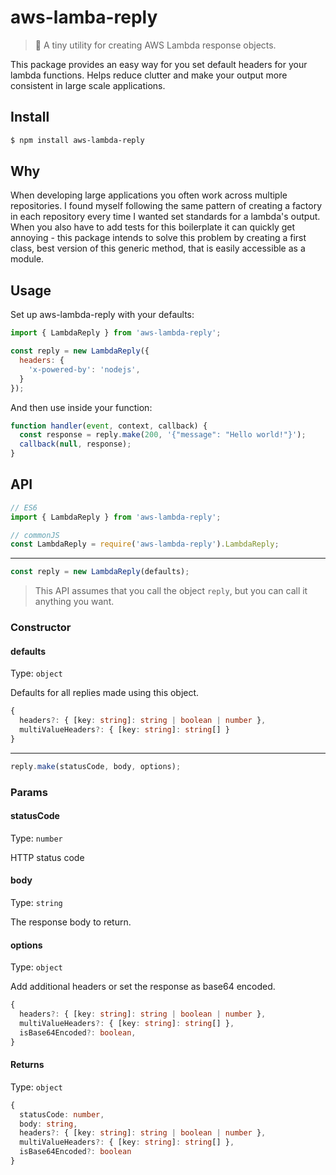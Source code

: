 # aws-lamba-reply

>💬 A tiny utility for creating AWS Lambda response objects.

This package provides an easy way for you set default headers for your lambda functions. Helps reduce clutter and make
your output more consistent in large scale applications.

## Install

```bash
$ npm install aws-lambda-reply
```

## Why

When developing large applications you often work across multiple repositories. I found myself following the same
pattern of creating a factory in each repository every time I wanted set standards for a lambda's output. When you also
have to add tests for this boilerplate it can quickly get annoying - this package intends to solve this 
problem by creating a first class, best version of this generic method, that is easily accessible as a module.

## Usage

Set up aws-lambda-reply with your defaults:

```javascript
import { LambdaReply } from 'aws-lambda-reply';

const reply = new LambdaReply({
  headers: {
    'x-powered-by': 'nodejs',
  }
});
```

And then use inside your function:

```javascript
function handler(event, context, callback) {
  const response = reply.make(200, '{"message": "Hello world!"}');
  callback(null, response);
}
```

## API

```js
// ES6
import { LambdaReply } from 'aws-lambda-reply';

// commonJS
const LambdaReply = require('aws-lambda-reply').LambdaReply;
```

---

```javascript
const reply = new LambdaReply(defaults);
```

>This API assumes that you call the object `reply`, but you can call it anything you want.

### Constructor

#### defaults

Type: `object`

Defaults for all replies made using this object.

```typescript
{
  headers?: { [key: string]: string | boolean | number },
  multiValueHeaders?: { [key: string]: string[] }
}
```

---

```js
reply.make(statusCode, body, options);
```

### Params

#### statusCode

Type: `number`

HTTP status code

#### body

Type: `string`

The response body to return.

#### options

Type: `object`

Add additional headers or set the response as base64 encoded.

```typescript
{
  headers?: { [key: string]: string | boolean | number },
  multiValueHeaders?: { [key: string]: string[] },
  isBase64Encoded?: boolean,
}
```

#### Returns

Type: `object`

```typescript
{
  statusCode: number,
  body: string,
  headers?: { [key: string]: string | boolean | number },
  multiValueHeaders?: { [key: string]: string[] },
  isBase64Encoded?: boolean
}
```
